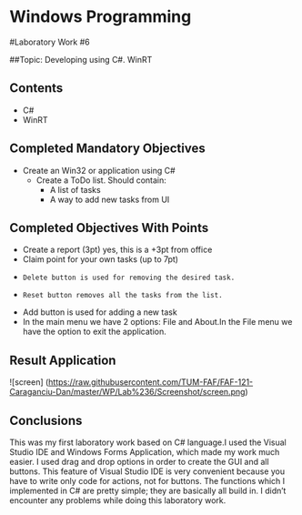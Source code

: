 Windows Programming
=====================
#Laboratory Work #6

##Topic: Developing using C#. WinRT

Contents
--------
* C#
* WinRT

Completed Mandatory Objectives
--------------------
* Create an Win32 or application using C#
  * Create a ToDo list. Should contain:
    * A list of tasks
    * A way to add new tasks from UI


Completed Objectives With Points
-----------------------------------
*	Create a report (3pt) yes, this is a +3pt from office
*	Claim point for your own tasks (up to 7pt)
  *		Delete button is used for removing the desired task.
  * 	Reset button removes all the tasks from the list.
  *  Add button is used for adding a new task
  *  In the main menu we have 2 options: File and About.In the File menu we have the option to exit the application.


Result Application
------------------

![screen] (https://raw.githubusercontent.com/TUM-FAF/FAF-121-Caraganciu-Dan/master/WP/Lab%236/Screenshot/screen.png)

Conclusions
-----------

This was my first laboratory work based on C# language.I used the Visual Studio IDE and Windows Forms Application, which made my work much easier. I used drag and drop options in order to create the GUI and all buttons. This feature of Visual Studio IDE is very convenient because you have to write only code for actions, not for buttons. The functions which I implemented in C# are pretty simple; they are basically all build in. I didn’t encounter any problems while doing this laboratory work.
